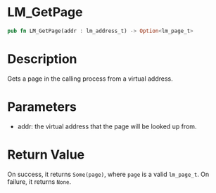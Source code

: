 # LM_GetPage

```rust
pub fn LM_GetPage(addr : lm_address_t) -> Option<lm_page_t>
```

# Description

Gets a page in the calling process from a virtual address.

# Parameters

- addr: the virtual address that the page will be looked up from.

# Return Value

On success, it returns `Some(page)`, where `page` is a valid `lm_page_t`. On failure, it returns `None`.

